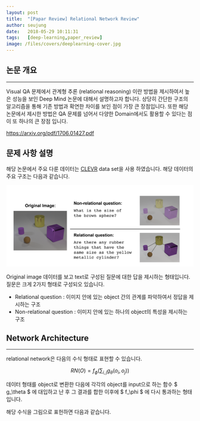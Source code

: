 ```yaml
---
layout: post
title:  "[Papar Review] Relational Network Review"
author: seujung
date:   2018-05-29 10:11:31
tags:	[deep-learning,paper_review]
image: /files/covers/deeplearning-cover.jpg
---
```


## 논문 개요
---
 Visual QA 문제에서 관계형 추론 (relational reasoning) 이란 방법을 제시하여서 높은 성능을 보인 Deep Mind 논문에 대해서 설명하고자 합니다. 상당히 간단한 구조의 알고리즘을 통해 기존 방법과 확연한 차이를 보인 점이 가장 큰 장점입니다. 또한 해당 논문에서 제시한 방법은 QA 문제를 넘어서 다양한 Domain에서도 활용할 수 있다는 점이 또 하나의 큰 장점 입니다.

<https://arxiv.org/pdf/1706.01427.pdf>

## 문제 사항 설명
해당 논문에서 주요 다룬 데이터는 [CLEVR](https://cs.stanford.edu/people/jcjohns/clevr/) data set을 사용 하였습니다. 해당 데이터의 주요 구조는 다음과 같습니다.

![fig1](/files/180529_rl_model/fig1.png)

Original image 데이터를 보고 text로 구성된 질문에 대한 답을 제시하는 형태입니다. 질문은 크게 2가지 형태로 구성되오 있습니다.
  - Relational question : 이미지 안에 있는 object 간의 관계를 파악하여서 정답을 제시하는 구조
  - Non-relational question : 이미지 안에 있는 하나의 object의 특성을 제시하는 구조


## Network Architecture
---

relational network은 다음의 수식 형태로 표현할 수 있습니다.


$$ RN(O) = f_\phi\left(\sum_{i,j} g_\theta(o_i, o_j)\right) $$

데이터 형태를 object로 변환한 다음에 각각의 object를 input으로 하는 함수 $ g_\theta $ 에 대입하고 난 후 그 결과를 합한 이후에 $ f_\phi $ 에 다시 통과하는 형태 입니다.

해당 수식을 그림으로 표헌하면 다음과 같습니다.
